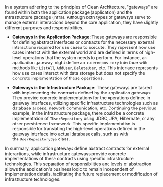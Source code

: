 In a system adhering to the principles of Clean Architecture, "gateways" are found within both the application package (application) and the infrastructure package (infra). Although both types of gateways serve to manage external interactions beyond the core application, they have slightly different purposes and responsibilities.

- **Gateways in the Application Package**: These gateways are responsible for defining abstract interfaces or contracts for the necessary external interactions required for use cases to execute. They represent how use cases interact with the external world and are defined in terms of high-level operations that the system needs to perform. For instance, an application gateway might define an `IUserRepository` interface with methods like `ListAll`, `AddUser`, `DeleteUser`, etc. This interface represents how use cases interact with data storage but does not specify the concrete implementation of these operations.

- **Gateways in the Infrastructure Package**: These gateways are tasked with implementing the contracts defined by the application gateways. They provide concrete implementations for the operations defined in gateway interfaces, utilizing specific infrastructure technologies such as database access, network communication, etc. Continuing the previous example, in the infrastructure package, there could be a concrete implementation of `IUserRepository` using JDBC, JPA, Hibernate, or any other persistence framework. This specific implementation is responsible for translating the high-level operations defined in the gateway interface into actual database calls, such as with the `UserRepositoryJpa` class.

In summary, application gateways define abstract contracts for external interactions, while infrastructure gateways provide concrete implementations of these contracts using specific infrastructure technologies. This separation of responsibilities and levels of abstraction allows the application's business logic to remain independent of implementation details, facilitating the future replacement or modification of infrastructure technologies.